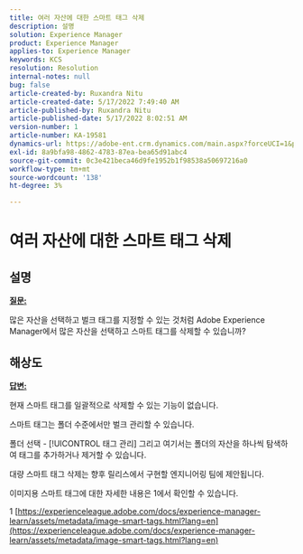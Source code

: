 ```yaml
---
title: 여러 자산에 대한 스마트 태그 삭제
description: 설명
solution: Experience Manager
product: Experience Manager
applies-to: Experience Manager
keywords: KCS
resolution: Resolution
internal-notes: null
bug: false
article-created-by: Ruxandra Nitu
article-created-date: 5/17/2022 7:49:40 AM
article-published-by: Ruxandra Nitu
article-published-date: 5/17/2022 8:02:51 AM
version-number: 1
article-number: KA-19581
dynamics-url: https://adobe-ent.crm.dynamics.com/main.aspx?forceUCI=1&pagetype=entityrecord&etn=knowledgearticle&id=a4e0f7e1-b5d5-ec11-a7b5-000d3a37750e
exl-id: 8a9bfa98-4862-4783-87ea-bea65d91abc4
source-git-commit: 0c3e421beca46d9fe1952b1f98538a50697216a0
workflow-type: tm+mt
source-wordcount: '138'
ht-degree: 3%

---
```


# 여러 자산에 대한 스마트 태그 삭제

## 설명

<u><b>질문:</b></u>

많은 자산을 선택하고 벌크 태그를 지정할 수 있는 것처럼 Adobe Experience Manager에서 많은 자산을 선택하고 스마트 태그를 삭제할 수 있습니까?

## 해상도


<u><b>답변:</b></u>

현재 스마트 태그를 일괄적으로 삭제할 수 있는 기능이 없습니다.

스마트 태그는 폴더 수준에서만 벌크 관리할 수 있습니다.

폴더 선택 - [!UICONTROL 태그 관리] 그리고 여기서는 폴더의 자산을 하나씩 탐색하여 태그를 추가하거나 제거할 수 있습니다.

대량 스마트 태그 삭제는 향후 릴리스에서 구현할 엔지니어링 팀에 제안됩니다.

이미지용 스마트 태그에 대한 자세한 내용은 1에서 확인할 수 있습니다.







1 [https://experienceleague.adobe.com/docs/experience-manager-learn/assets/metadata/image-smart-tags.html?lang=en](https://experienceleague.adobe.com/docs/experience-manager-learn/assets/metadata/image-smart-tags.html?lang=en)
